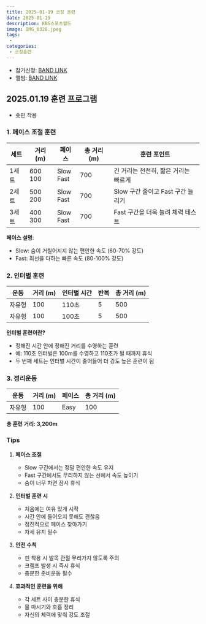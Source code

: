 ```yaml
---
title: 2025-01-19 코칭 훈련
date: 2025-01-19
description: KBS스포츠월드
image: IMG_8328.jpeg
tags:
 - 
categories:
 - 코칭훈련
---
```


- 참가신청: [BAND LINK](https://band.us/band/93484357/schedule/4%2F93484357%2F567535635%2F19700101)
- 앨범: [BAND LINK](https://band.us/band/93484357/album/84424115)

## 2025.01.19 훈련 프로그램 
* 숏핀 착용

### 1. 페이스 조절 훈련
| 세트 | 거리 (m) | 페이스 | 총 거리 (m) | 훈련 포인트 |
|------|----------|---------|-------------|-------------|
| 1세트 | 600<br>100 | Slow<br>Fast | 700 | 긴 거리는 천천히, 짧은 거리는 빠르게 |
| 2세트 | 500<br>200 | Slow<br>Fast | 700 | Slow 구간 줄이고 Fast 구간 늘리기 |
| 3세트 | 400<br>300 | Slow<br>Fast | 700 | Fast 구간을 더욱 늘려 체력 테스트 |

**페이스 설명**:
- Slow: 숨이 거칠어지지 않는 편안한 속도 (60-70% 강도)
- Fast: 최선을 다하는 빠른 속도 (80-100% 강도)

### 2. 인터벌 훈련
| 운동 | 거리 (m) | 인터벌 시간 | 반복 | 총 거리 (m) |
|------|----------|-------------|------|-------------|
| 자유형 | 100 | 110초 | 5 | 500 |
| 자유형 | 100 | 100초 | 5 | 500 |

**인터벌 훈련이란?**
- 정해진 시간 안에 정해진 거리를 수영하는 훈련
- 예: 110초 인터벌은 100m를 수영하고 110초가 될 때까지 휴식
- 두 번째 세트는 인터벌 시간이 줄어들어 더 강도 높은 훈련이 됨

### 3. 정리운동
| 운동 | 거리 (m) | 페이스 | 총 거리 (m) |
|------|----------|---------|-------------|
| 자유형 | 100 | Easy | 100 |

**총 훈련 거리: 3,200m**

### Tips
1. **페이스 조절**
   - Slow 구간에서는 정말 편안한 속도 유지
   - Fast 구간에서도 무리하지 않는 선에서 속도 높이기
   - 숨이 너무 차면 잠시 휴식

2. **인터벌 훈련 시**
   - 처음에는 여유 있게 시작
   - 시간 안에 들어오지 못해도 괜찮음
   - 점진적으로 페이스 찾아가기
   - 자세 유지 필수

3. **안전 수칙**
   - 핀 착용 시 발목 관절 무리가지 않도록 주의
   - 크램프 발생 시 즉시 휴식
   - 충분한 준비운동 필수

4. **효과적인 훈련을 위해**
   - 각 세트 사이 충분한 휴식
   - 물 마시기와 호흡 정리
   - 자신의 체력에 맞춰 강도 조절
